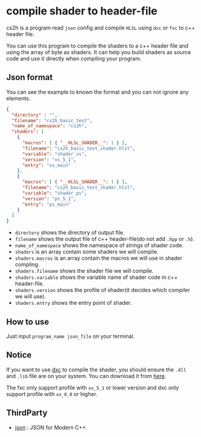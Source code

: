 # compile shader to header-file

cs2h is a program read `json` config and compile `HLSL` using `dxc` or `fxc` to c++ header file.

You can use this program to compile the shaders to a c++ header file and using the array of byte as shaders. It can help you build shaders as source code and use it directly when compiling your program.

## Json format

You can see the example to known the format and you can not ignore any elements.

```json
{
  "directory" : "",
  "filename": "cs2h_basic_test",
  "name_of_namespace": "cs2h",
  "shaders": [
    {
      "macros": [ { "__HLSL_SHADER__": 1 } ],
      "filename": "cs2h_basic_test_shader.hlsl",
      "variable": "shader_vs",
      "version": "vs_5_1",
      "entry": "vs_main"
    },
    {
      "macros": [ { "__HLSL_SHADER__": 1 } ],
      "filename": "cs2h_basic_test_shader.hlsl",
      "variable": "shader_ps",
      "version": "ps_5_1",
      "entry": "ps_main"
    }
  ]
}
```

- `directory` shows the directory of output file.
- `filename` shows the output file of c++ header-file(do not add `.hpp` or `.h`).
- `name_of_namespace` shows the namespace of strings of shader code.
- `shaders` is an array contain some shaders we will compile.
- `shaders.macros` is an array contain the macros we will use in shader compling.
- `shaders.filename` shows the shader file we will compile.
- `shaders.variable` shows the variable name of shader code in c++ header-file.
- `shaders.version` shows the profile of shader(it decides which compiler we will use).
- `shaders.entry` shows the entry point of shader.

## How to use

Just input `program_name json_file` on your terminal.

## Notice

If you want to use [dxc](https://github.com/microsoft/DirectXShaderCompiler) to compile the shader, you should ensure the `.dll` and `.lib` file are on your system. You can download it from [here](https://github.com/microsoft/DirectXShaderCompiler/releases).

The fxc only support profile with `xx_5_1` or lower version and dxc only support profile with `xx_6_0` or higher.

## ThirdParty

- [json](https://github.com/nlohmann/json) : JSON for Modern C++.